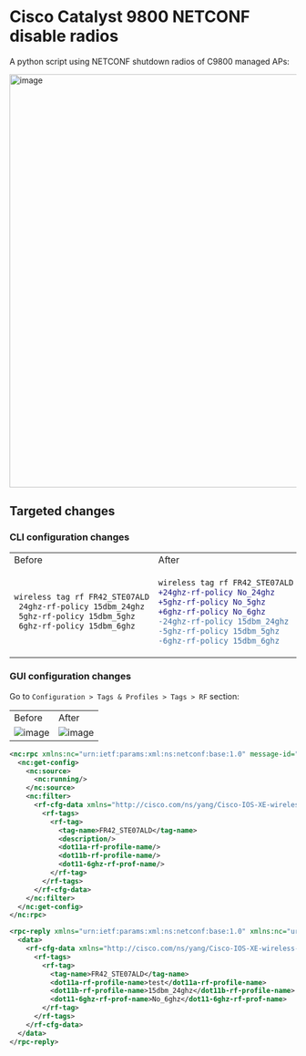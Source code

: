 # Cisco Catalyst 9800 NETCONF disable radios
 A python script using NETCONF shutdown radios of C9800 managed APs:
 
<img width="725" alt="image" src="https://user-images.githubusercontent.com/28600326/219903794-64f2f4c3-d92e-47fa-bc7f-7d57a7270449.png">

## Targeted changes
### CLI configuration changes

<table>
<tr>
<td> Before </td> <td> After </td>
</tr>
<tr>
<td>

```diff
wireless tag rf FR42_STE07ALD
 24ghz-rf-policy 15dbm_24ghz
 5ghz-rf-policy 15dbm_5ghz
 6ghz-rf-policy 15dbm_6ghz
```

</td>
<td>
    
```diff
wireless tag rf FR42_STE07ALD
+24ghz-rf-policy No_24ghz
+5ghz-rf-policy No_5ghz
+6ghz-rf-policy No_6ghz
-24ghz-rf-policy 15dbm_24ghz
-5ghz-rf-policy 15dbm_5ghz
-6ghz-rf-policy 15dbm_6ghz
```
</td>
</tr>
</table>

### GUI configuration changes

Go to ```Configuration > Tags & Profiles > Tags > RF``` section:
<table>
<tr>
<td> Before </td> <td> After </td>
</tr>
<tr>
<td>

<img width="" alt="image" src="https://user-images.githubusercontent.com/28600326/219903092-88f22b85-4e31-4ef2-a6cd-e7fd7f3af408.png">
</td>
<td>
    
<img width="" alt="image" src="https://user-images.githubusercontent.com/28600326/219903100-5c4427ec-285c-406b-95f0-9d6ab0e67482.png">
</td>
</tr>
</table>


```xml
<nc:rpc xmlns:nc="urn:ietf:params:xml:ns:netconf:base:1.0" message-id="urn:uuid:21e08907-aa6d-4ce0-a255-b5f2d640b967">
  <nc:get-config>
    <nc:source>
      <nc:running/>
    </nc:source>
    <nc:filter>
      <rf-cfg-data xmlns="http://cisco.com/ns/yang/Cisco-IOS-XE-wireless-rf-cfg">
        <rf-tags>
          <rf-tag>
            <tag-name>FR42_STE07ALD</tag-name>
            <description/>
            <dot11a-rf-profile-name/>
            <dot11b-rf-profile-name/>
            <dot11-6ghz-rf-prof-name/>
          </rf-tag>
        </rf-tags>
      </rf-cfg-data>
    </nc:filter>
  </nc:get-config>
</nc:rpc>
````

```xml
<rpc-reply xmlns="urn:ietf:params:xml:ns:netconf:base:1.0" xmlns:nc="urn:ietf:params:xml:ns:netconf:base:1.0" message-id="urn:uuid:21e08907-aa6d-4ce0-a255-b5f2d640b967">
  <data>
    <rf-cfg-data xmlns="http://cisco.com/ns/yang/Cisco-IOS-XE-wireless-rf-cfg">
      <rf-tags>
        <rf-tag>
          <tag-name>FR42_STE07ALD</tag-name>
          <dot11a-rf-profile-name>test</dot11a-rf-profile-name>
          <dot11b-rf-profile-name>15dbm_24ghz</dot11b-rf-profile-name>
          <dot11-6ghz-rf-prof-name>No_6ghz</dot11-6ghz-rf-prof-name>
        </rf-tag>
      </rf-tags>
    </rf-cfg-data>
  </data>
</rpc-reply>
```
